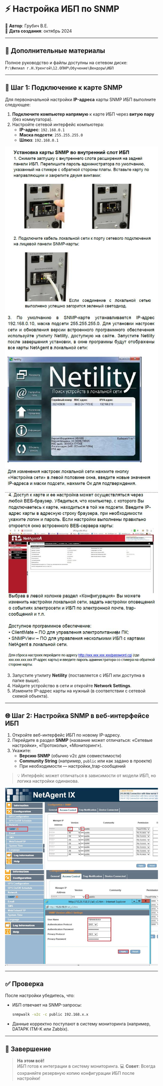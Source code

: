 # ⚡ Настройка ИБП по SNMP

📝 **Автор**: Грубич В.Е. <br>
📅 **Дата создания**: октябрь 2024

---

## 📁 Дополнительные материалы

Полное руководство и файлы доступны на сетевом диске:  
`P:\Филиал г.Н.Уренгой\12.ОПНР\Обучение\Вендоры\ИБП`

---

## 🔧 Шаг 1: Подключение к карте SNMP

Для первоначальной настройки **IP-адреса** карты SNMP ИБП выполните следующее:

1. **Подключите компьютер напрямую** к карте ИБП через **витую пару** (без коммутатора).
2. Настройте сетевой интерфейс компьютера:
   - **IP-адрес**: `192.168.0.1`
   - **Маска подсети**: `255.255.255.0`
   - **Шлюз**: `192.168.0.1`

![screen](https://raw.githubusercontent.com/kak2pan0-crypto/private/main/gis/images/9fq57ocnlh.jpg)  
![screen](https://raw.githubusercontent.com/kak2pan0-crypto/private/main/gis/images/lcxgykxw89.jpg)  
![screen](https://raw.githubusercontent.com/kak2pan0-crypto/private/main/gis/images/del6xrer2x.jpg)

3. Запустите утилиту **Netility** (поставляется с ИБП или доступна в папке выше).
4. Найдите устройство в сети и откройте **Network Settings**.
5. Измените IP-адрес карты на нужный (в соответствии с сетевой схемой объекта).

---

## 🌐 Шаг 2: Настройка SNMP в веб-интерфейсе ИБП

1. Откройте веб-интерфейс ИБП по новому IP-адресу.
2. Перейдите в раздел **SNMP** (название может отличаться: «Сетевые настройки», «Протоколы», «Мониторинг»).
3. Укажите:
   - **Версию SNMP** (обычно v2c для совместимости)
   - **Community String** (например, `public` или как задано в проекте)
   - При необходимости — настройки_trap-сообщений

> 💡 Интерфейс может отличаться в зависимости от модели ИБП, но логика настройки одинакова.

![screen](https://raw.githubusercontent.com/kak2pan0-crypto/private/main/gis/images/3uwgwcgev0.jpg)  
![screen](https://raw.githubusercontent.com/kak2pan0-crypto/private/main/gis/images/41ltjt8bo8.jpg)

---

## ✅ Проверка

После настройки убедитесь, что:
- ИБП отвечает на SNMP-запросы:
  ```bash
  snmpwalk -v2c -c public 192.168.x.x
  ```
- Данные корректно поступают в систему мониторинга (например, DATAPK ITM-K или Zabbix).

---

## 🎉 Завершение

> **На этом всё!**  
> ИБП готов к интеграции в систему мониторинга.
> 💻 **Совет**: Всегда сохраняйте резервную копию конфигурации ИБП после настройки!
